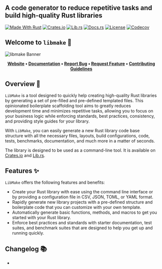 <!-- markdownlint-disable MD041 -->
## A code generator to reduce repetitive tasks and build high-quality Rust libraries

[![Made With Rust][made-with-rust-badge]][5] [![Crates.io][crates-badge]][7] [![Lib.rs][libs-badge]][9] [![Docs.rs][docs-badge]][8] [![License][license-badge]][2] [![Codecov][codecov-badge]][14]

## Welcome to `libmake` 👋

![libmake Banner][banner]

<!-- markdownlint-disable MD033 -->
<center>

**[Website][0]
• [Documentation][8]
• [Report Bug][3]
• [Request Feature][3]
• [Contributing Guidelines][4]**

</center>

<!-- markdownlint-enable MD033 -->

## Overview 📖

`LibMake` is a tool designed to quickly help creating high-quality Rust libraries by generating a set of pre-filled and pre-defined templated files. This opinionated boilerplate scaffolding tool aims to greatly reduces development time and minimizes repetitive tasks, allowing you to focus on your business logic while enforcing standards, best practices, consistency, and providing style guides for your library.

With `LibMake`, you can easily generate a new Rust library code base structure with all the necessary files, layouts, build configurations, code, tests, benchmarks, documentation, and much more in a matter of seconds.

The library is designed to be used as a command-line tool. It is available on [Crates.io][7] and [Lib.rs][8].

## Features ✨

`LibMake` offers the following features and benefits:

- Create your Rust library with ease using the command line interface or by providing a configuration file in CSV, JSON, TOML, or YAML format.
- Rapidly generate new library projects with a pre-defined structure and boilerplate code that you can customize with your own template.
- Automatically generate basic functions, methods, and macros to get you started with your Rust library.
- Enforce best practices and standards with starter documentation, test suites, and benchmark suites that are designed to help you get up and running quickly.

## Changelog 📚

-

[0]: https://libmake.com
[2]: http://opensource.org/licenses/MIT
[3]: https://github.com/sebastienrousseau/libmake/issues
[4]: https://github.com/sebastienrousseau/libmake/blob/main/CONTRIBUTING.md
[5]: https://github.com/sebastienrousseau/libmake/graphs/contributors
[7]: https://crates.io/crates/libmake
[8]: https://docs.rs/libmake
[9]: https://lib.rs/crates/libmake
[14]: https://codecov.io/github/sebastienrousseau/libmake?branch=main

[banner]: https://raw.githubusercontent.com/sebastienrousseau/vault/main/assets/libmake/logo/logo-libmake.svg "libmake Banner"
[codecov-badge]: https://img.shields.io/codecov/c/github/sebastienrousseau/libmake?style=for-the-badge&token=Q9KJ6XXL67 'Codecov'
[crates-badge]: https://img.shields.io/crates/v/libmake.svg?style=for-the-badge 'Crates.io Badge'
[docs-badge]: https://img.shields.io/docsrs/libmake.svg?style=for-the-badge 'Docs.rs Badge'
[libs-badge]: https://img.shields.io/badge/lib.rs-v0.1.6-orange.svg?style=for-the-badge 'Lib.rs Badge'
[license-badge]: https://img.shields.io/crates/l/libmake.svg?style=for-the-badge 'License Badge'
[made-with-rust-badge]: https://img.shields.io/badge/rust-f04041?style=for-the-badge&labelColor=c0282d&logo=rust 'Made With Rust Badge'

